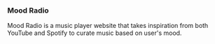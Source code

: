 ### Mood Radio

Mood Radio is a music player website that takes inspiration from both YouTube and Spotify to curate music based on user's mood.
